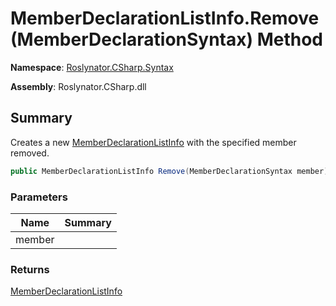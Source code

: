 # MemberDeclarationListInfo\.Remove\(MemberDeclarationSyntax\) Method

**Namespace**: [Roslynator.CSharp.Syntax](../../README.md)

**Assembly**: Roslynator\.CSharp\.dll

## Summary

Creates a new [MemberDeclarationListInfo](../README.md) with the specified member removed\.

```csharp
public MemberDeclarationListInfo Remove(MemberDeclarationSyntax member)
```

### Parameters

| Name | Summary |
| ---- | ------- |
| member | |

### Returns

[MemberDeclarationListInfo](../README.md)

